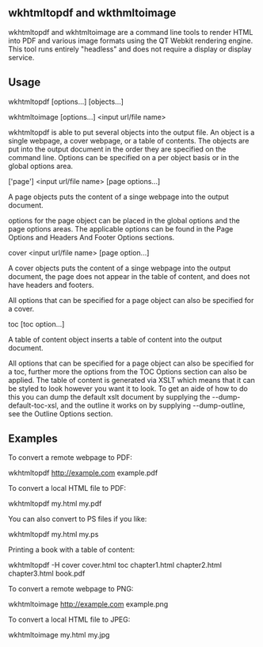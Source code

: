 wkhtmltopdf and wkthmltoimage
-----------------------------

wkhtmltopdf and wkhtmltoimage are a command line tools to render HTML into PDF
and various image formats using the QT Webkit rendering engine. This tool runs
entirely "headless" and does not require a display or display service.


Usage
-----

 wkhtmltopdf [options...] [objects...] <output file>

 wkhtmltoimage [options...] <input url/file name> <output file>

wkhtmltopdf is able to put several objects into the output file. An object is
a single webpage, a cover webpage, or a table of contents. The objects are
put into the output document in the order they are specified on the command
line. Options can be specified on a per object basis or in the global options
area.

 ['page'] <input url/file name> [page options...]

A page objects puts the content of a singe webpage into the output document.

options for the page object can be placed in the global options and the page
options areas. The applicable options can be found in the Page Options and 
Headers And Footer Options sections.

 cover <input url/file name> [page option...]

A cover objects puts the content of a singe webpage into the output document,
the page does not appear in the table of content, and does not have headers and
footers.

All options that can be specified for a page object can also be specified for a
cover.

 toc [toc option...]

A table of content object inserts a table of content into the output document.

All options that can be specified for a page object can also be specified for a
toc, further more the options from the TOC Options section can also be applied.
The table of content is generated via XSLT which means that it can be styled to
look however you want it to look. To get an aide of how to do this you can dump
the default xslt document by supplying the --dump-default-toc-xsl, and the
outline it works on by supplying --dump-outline, see the Outline Options
section.

Examples
--------

To convert a remote webpage to PDF:

 wkhtmltopdf http://example.com example.pdf

To convert a local HTML file to PDF:

 wkhtmltopdf my.html my.pdf

You can also convert to PS files if you like:

 wkhtmltopdf my.html my.ps

Printing a book with a table of content:

 wkhtmltopdf -H cover cover.html toc chapter1.html chapter2.html chapter3.html book.pdf

To convert a remote webpage to PNG:

 wkhtmltoimage http://example.com example.png

To convert a local HTML file to JPEG:

 wkhtmltoimage my.html my.jpg
